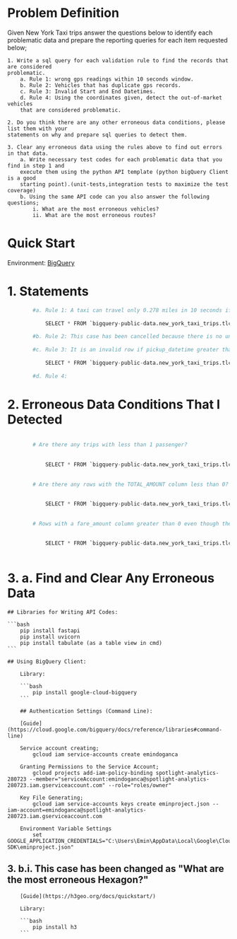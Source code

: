 # Problem Definition

Given New York Taxi trips answer the questions below to identify each problematic data and
prepare the reporting queries for each item requested below;

	1. Write a sql query for each validation rule to find the records that are considered
	problematic.
		a. Rule 1: wrong gps readings within 10 seconds window. 
		b. Rule 2: Vehicles that has duplicate gps records.
		c. Rule 3: Invalid Start and End Datetimes.
		d. Rule 4: Using the coordinates given, detect the out-of-market vehicles 
		that are considered problematic.
		
	2. Do you think there are any other erroneous data conditions, please list them with your
	statements on why and prepare sql queries to detect them.

	3. Clear any erroneous data using the rules above to find out errors in that data.
		a. Write necessary test codes for each problematic data that you find in step 1 and
		execute them using the python API template (python bigQuery Client is a good
		starting point).(unit-tests,integration tests to maximize the test coverage)
		b. Using the same API code can you also answer the following questions;
			i. What are the most erroneous vehicles?
			ii. What are the most erroneous routes?
			

# Quick Start		

Environment: [BigQuery](https://console.cloud.google.com/bigquery?project=ml-workshop-195114&folder&organizationId&p=bigquery-public-data&d=new_york_taxi_trips&t=tlc_green_trips_2014&page=table)

# 1. Statements						

```python
		#a. Rule 1: A taxi can travel only 0.278 miles in 10 seconds if it travels 100 mph as max. speed.
		
			SELECT * FROM `bigquery-public-data.new_york_taxi_trips.tlc_green_trips_2014` where 1=1 AND DATETIME_DIFF(dropoff_datetime, pickup_datetime, second)=10 AND trip_distance>0.278 ORDER BY trip_distance DESC;
		
		#b. Rule 2: This case has been cancelled because there is no unique value that defines the vehicle. 
		
		#c. Rule 3: It is an invalid row if pickup_datetime greater than dropoff_datetime.
			
			SELECT * FROM `bigquery-public-data.new_york_taxi_trips.tlc_green_trips_2014` WHERE dropoff_datetime < pickup_datetime;
			
		#d. Rule 4: 
```		
		
		
		
# 2. Erroneous Data Conditions That I Detected	

```python
		
		# Are there any trips with less than 1 passenger?
		
			 
			SELECT * FROM `bigquery-public-data.new_york_taxi_trips.tlc_green_trips_2014` WHERE passenger_count<1;
			
		
		# Are there any rows with the TOTAL_AMOUNT column less than 0? 
		
			
			SELECT * FROM `bigquery-public-data.new_york_taxi_trips.tlc_green_trips_2014` WHERE total_amount <0;
			
			
		# Rows with a fare_amount column greater than 0 even though the TRIP_DISTANCE=0;
		
			
			SELECT * FROM `bigquery-public-data.new_york_taxi_trips.tlc_green_trips_2014` WHERE trip_distance=0 AND fare_amount>0;
			
```
			
			
# 3. a. Find and Clear Any Erroneous Data

	## Libraries for Writing API Codes: 
	
	```bash
		pip install fastapi
		pip install uvicorn
		pip install tabulate (as a table view in cmd)
	```	

	## Using BigQuery Client:

		Library:
		
		```bash
			pip install google-cloud-bigquery
		```	
		
		## Authentication Settings (Command Line):
		
		[Guide](https://cloud.google.com/bigquery/docs/reference/libraries#command-line)

		Service account creating;
			gcloud iam service-accounts create emindoganca

		Granting Permissions to the Service Account;
			gcloud projects add-iam-policy-binding spotlight-analytics-280723 --member="serviceAccount:emindoganca@spotlight-analytics-280723.iam.gserviceaccount.com" --role="roles/owner"
			
		Key File Generating;
			gcloud iam service-accounts keys create eminproject.json --iam-account=emindoganca@spotlight-analytics-280723.iam.gserviceaccount.com

		Environment Variable Settings
			set GOOGLE_APPLICATION_CREDENTIALS="C:\Users\Emin\AppData\Local\Google\Cloud SDK\eminproject.json"

## 3. b.i. This case has been changed as "What are the most erroneous Hexagon?"

		[Guide](https://h3geo.org/docs/quickstart/)
		
		Library:
		
		```bash
			pip install h3
		```